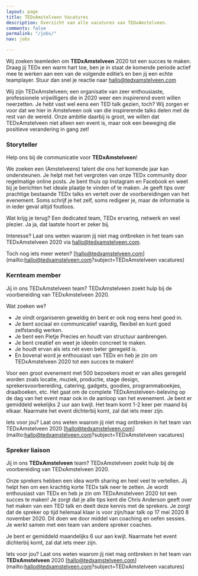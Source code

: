 ```yaml
---
layout: page
title: TEDxAmstelveen Vacatures
description: Overzicht van alle vacatures van TEDxAmstelveen.
comments: false
permalink: "/jobs/"
nav: jobs

---
```

Wij zoeken teamleden om **TEDxAmstelveen** 2020 tot een succes te maken. Draag jij TEDx een warm hart toe, ben je in staat de komende periode actief mee te werken aan een van de volgende editie’s en ben jij een echte teamplayer. Stuur dan snel je reactie naar hallo@tedxamstelveen.com

Wij zijn TEDxAmstelveen; een organisatie van zeer enthousiaste, professionele vrijwilligers die in 2020 weer een inspirerend event willen neerzetten. Je hebt vast wel eens een TED talk gezien, toch? Wij zorgen er voor dat we hier in Amstelveen ook van die inspirerende talks delen met de rest van de wereld. Onze ambitie daarbij is groot, we willen dat TEDxAmstelveen niet alleen een event is, maar ook een beweging die positieve verandering in gang zet!

### Storyteller
Help ons bij de communicatie voor **TEDxAmstelveen**!

We zoeken een (Amstelveens) talent die ons het komende jaar kan ondersteunen. Je helpt met het vergroten van onze TEDx community door regelmatige online posts. Je bent thuis op Instagram en Facebook en weet bij je berichten het ideale plaatje te vinden of te maken. Je geeft tips over prachtige bestaande TEDx talks en vertelt over de voorbereidingen van het evenement. Soms schrijf je het zelf, soms redigeer je, maar de informatie is in ieder geval altijd foutloos.

Wat krijg je terug? Een dedicated team, TEDx ervaring, netwerk en veel plezier. Ja ja, dat laatste hoort er zeker bij.

Interesse? Laat ons weten waarom jij niet mag ontbreken in het team van TEDxAmstelveen 2020  via hallo@tedxamstelveen.com.

Toch nog iets meer weten? [hallo@tedxamstelveen.com](mailto:hallo@tedxamstelveen.com?subject=TEDxAmstelveen vacatures)

### Kernteam member
Jij in ons TEDxAmstelveen team? TEDxAmstelveen zoekt hulp bij de voorbereiding van TEDxAmstelveen 2020.

Wat zoeken we?

* Je vindt organiseren geweldig én bent er ook nog eens heel goed in.
* Je bent sociaal en communicatief vaardig, flexibel en kunt goed zelfstandig werken.
* Je bent een Pietje Precies en houdt van structuur aanbrengen.
* Je bent creatief en weet je ideeën concreet te maken.
* Je houdt ervan als iets nét even beter geregeld is.
* En bovenal word je enthousiast van TEDx en heb je zin om TEDxAmstelveen 2020 tot een succes te maken!

Voor een groot evenement met 500 bezoekers moet er van alles geregeld worden zoals locatie, muziek, productie, stage design, sprekersvoorbereiding, catering, gadgets, goodies, programmaboekjes, draaiboeken, etc. Het gaat om de complete TEDxAmstelveen-beleving op de dag van het event maar ook in de aanloop van het evenement. Je bent er gemiddeld wekelijks 2 uur aan kwijt. Het team komt 1-2 keer per maand bij elkaar. Naarmate het event dichterbij komt, zal dat iets meer zijn.

Iets voor jou? Laat ons weten waarom jij niet mag ontbreken in het team van TEDxAmstelveen 2020 [hallo@tedxamstelveen.com](mailto:hallo@tedxamstelveen.com?subject=TEDxAmstelveen vacatures)

### Spreker liaison
Jij in ons **TEDxAmstelveen** team? TEDxAmstelveen zoekt hulp bij de voorbereiding van TEDxAmstelveen 2020.

Onze sprekers hebben een idea worth sharing en heel veel te vertellen. Jij helpt hen om een krachtig korte TEDx talk neer te zetten. Je wordt enthousiast van TEDx en heb je zin om TEDxAmstelveen 2020 tot een succes te maken! Je zorgt dat je alle tips kent die Chris Anderson geeft over het maken van een TED talk en deelt deze kennis met de sprekers. Je zorgt dat de spreker op tijd helemaal klaar is voor zijn/haar talk op </del>17 mei 2020</del> 8 november 2020.  Dit doen we door middel van coaching en oefen sessies. Je werkt samen met een team van andere spreker coaches.

Je bent er gemiddeld maandelijks 6 uur aan kwijt.  Naarmate het event dichterbij komt, zal dat iets meer zijn.

Iets voor jou? Laat ons weten waarom jij niet mag ontbreken in het team van **TEDxAmstelveen** 2020 [hallo@tedxamstelveen.com](mailto:hallo@tedxamstelveen.com?subject=TEDxAmstelveen vacatures)

